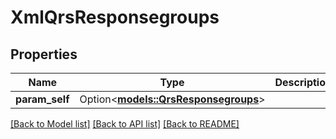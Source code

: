 # XmlQrsResponsegroups

## Properties

Name | Type | Description | Notes
------------ | ------------- | ------------- | -------------
**param_self** | Option<[**models::QrsResponsegroups**](QrsResponsegroups.md)> |  | [optional]

[[Back to Model list]](../README.md#documentation-for-models) [[Back to API list]](../README.md#documentation-for-api-endpoints) [[Back to README]](../README.md)


